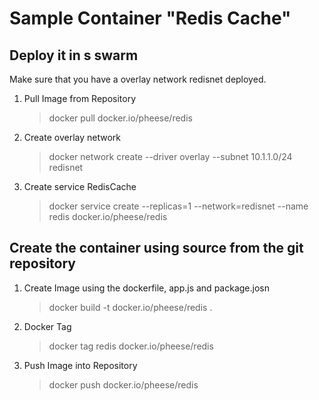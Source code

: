 # Sample Container "Redis Cache"

## Deploy it in s swarm
Make sure that you have a overlay network redisnet deployed.

1. Pull Image from Repository 
    >docker pull docker.io/pheese/redis

2. Create overlay network
    >docker network create --driver overlay --subnet 10.1.1.0/24 redisnet

3. Create service RedisCache
    >docker service create --replicas=1 --network=redisnet --name redis docker.io/pheese/redis

## Create the container using source from the git repository

1. Create Image using the dockerfile, app.js and package.josn
    > docker build -t docker.io/pheese/redis .

2. Docker Tag
    >docker tag redis docker.io/pheese/redis

3. Push Image into Repository
    >docker push docker.io/pheese/redis

